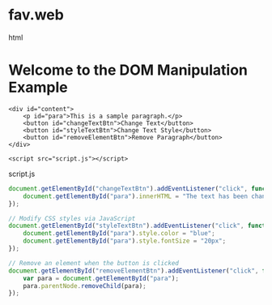 # fav.web
html
<!DOCTYPE html>
<html lang="en">
<head>
    <meta charset="UTF-8">
    <meta name="viewport" content="width=device-width, initial-scale=1.0">
    <title>DOM Manipulation Example</title>
    <link rel="stylesheet" href="style.css">
</head>
<body>
    <h1>Welcome to the DOM Manipulation Example</h1>
    
    <div id="content">
        <p id="para">This is a sample paragraph.</p>
        <button id="changeTextBtn">Change Text</button>
        <button id="styleTextBtn">Change Text Style</button>
        <button id="removeElementBtn">Remove Paragraph</button>
    </div>

    <script src="script.js"></script>
</body>
</html>


script.js

```javascript // Change the text content dynamically
document.getElementById("changeTextBtn").addEventListener("click", function() {
    document.getElementById("para").innerHTML = "The text has been changed dynamically!";
});

// Modify CSS styles via JavaScript
document.getElementById("styleTextBtn").addEventListener("click", function() {
    document.getElementById("para").style.color = "blue";
    document.getElementById("para").style.fontSize = "20px";
});

// Remove an element when the button is clicked
document.getElementById("removeElementBtn").addEventListener("click", function() {
    var para = document.getElementById("para");
    para.parentNode.removeChild(para);
});
